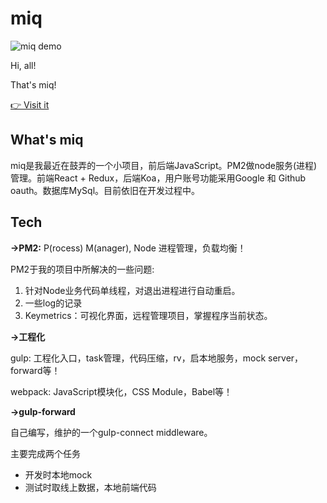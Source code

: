 # miq

![miq demo](https://ws1.sinaimg.cn/large/ad5d774bly1fi6zqwvna8j213z0mt0tk.jpg)

Hi, all!

That's miq!

[👉 Visit it](http://miq.lancelou.com/)


## What's miq

miq是我最近在鼓弄的一个小项目，前后端JavaScript。PM2做node服务(进程)管理。前端React + Redux，后端Koa，用户账号功能采用Google 和 Github oauth。数据库MySql。目前依旧在开发过程中。


## Tech

**->PM2:** P(rocess) M(anager), Node 进程管理，负载均衡！

PM2于我的项目中所解决的一些问题:

1. 针对Node业务代码单线程，对退出进程进行自动重启。
2. 一些log的记录
3. Keymetrics：可视化界面，远程管理项目，掌握程序当前状态。

**->工程化**

gulp: 工程化入口，task管理，代码压缩，rv，启本地服务，mock server，forward等！

webpack: JavaScript模块化，CSS Module，Babel等！

**->gulp-forward**

自己编写，维护的一个gulp-connect middleware。

主要完成两个任务

* 开发时本地mock
* 测试时取线上数据，本地前端代码
